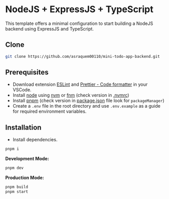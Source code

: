 # NodeJS + ExpressJS + TypeScript

This template offers a minimal configuration to start building a NodeJS backend using ExpressJS and TypeScript.

## Clone

```bash
git clone https://github.com/asraquem00110/mini-todo-app-backend.git
```

## Prerequisites

- Download extension [ESLint](https://marketplace.visualstudio.com/items?itemName=dbaeumer.vscode-eslint) and [Prettier - Code formatter](https://marketplace.visualstudio.com/items?itemName=esbenp.prettier-vscode) in your VSCode.
- Install [node](https://nodejs.org/en) using [nvm](https://github.com/nvm-sh/nvm) or [fnm](https://github.com/Schniz/fnm) (check version in [.nvmrc](./.nvmrc))
- Install [pnpm](https://pnpm.io/) (check version in [package.json](./package.json) file look for `packageManager`)
- Create a `.env` file in the root directory and use `.env.example` as a guide for required environment variables.

## Installation

- Install dependencies.

```bash
pnpm i
```

**Development Mode:**

```bash
pnpm dev
```

**Production Mode:**

```bash
pnpm build
pnpm start
```
